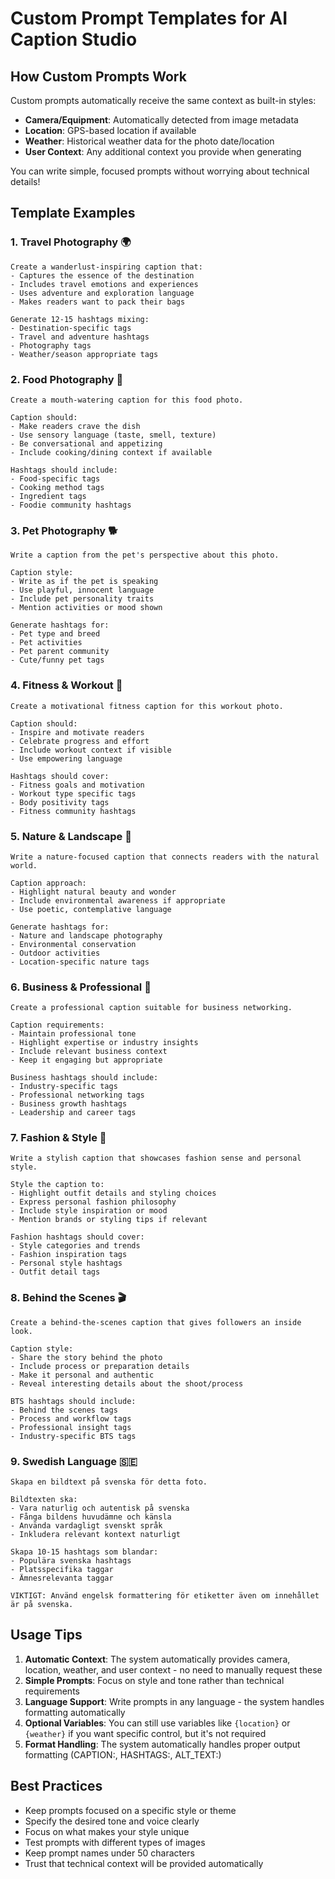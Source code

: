 # Custom Prompt Templates for AI Caption Studio

## How Custom Prompts Work

Custom prompts automatically receive the same context as built-in styles:
- **Camera/Equipment**: Automatically detected from image metadata
- **Location**: GPS-based location if available
- **Weather**: Historical weather data for the photo date/location
- **User Context**: Any additional context you provide when generating

You can write simple, focused prompts without worrying about technical details!

## Template Examples

### 1. Travel Photography 🌍
```
Create a wanderlust-inspiring caption that:
- Captures the essence of the destination
- Includes travel emotions and experiences
- Uses adventure and exploration language
- Makes readers want to pack their bags

Generate 12-15 hashtags mixing:
- Destination-specific tags
- Travel and adventure hashtags
- Photography tags
- Weather/season appropriate tags
```

### 2. Food Photography 🍕
```
Create a mouth-watering caption for this food photo.

Caption should:
- Make readers crave the dish
- Use sensory language (taste, smell, texture)
- Be conversational and appetizing
- Include cooking/dining context if available

Hashtags should include:
- Food-specific tags
- Cooking method tags  
- Ingredient tags
- Foodie community hashtags
```

### 3. Pet Photography 🐕
```
Write a caption from the pet's perspective about this photo.

Caption style:
- Write as if the pet is speaking
- Use playful, innocent language
- Include pet personality traits
- Mention activities or mood shown

Generate hashtags for:
- Pet type and breed
- Pet activities
- Pet parent community
- Cute/funny pet tags
```

### 4. Fitness & Workout 💪
```
Create a motivational fitness caption for this workout photo.

Caption should:
- Inspire and motivate readers
- Celebrate progress and effort
- Include workout context if visible
- Use empowering language

Hashtags should cover:
- Fitness goals and motivation
- Workout type specific tags
- Body positivity tags
- Fitness community hashtags
```

### 5. Nature & Landscape 🌲
```
Write a nature-focused caption that connects readers with the natural world.

Caption approach:
- Highlight natural beauty and wonder
- Include environmental awareness if appropriate
- Use poetic, contemplative language

Generate hashtags for:
- Nature and landscape photography
- Environmental conservation
- Outdoor activities
- Location-specific nature tags
```

### 6. Business & Professional 💼
```
Create a professional caption suitable for business networking.

Caption requirements:
- Maintain professional tone
- Highlight expertise or industry insights
- Include relevant business context
- Keep it engaging but appropriate

Business hashtags should include:
- Industry-specific tags
- Professional networking tags
- Business growth hashtags
- Leadership and career tags
```

### 7. Fashion & Style 👗
```
Write a stylish caption that showcases fashion sense and personal style.

Style the caption to:
- Highlight outfit details and styling choices
- Express personal fashion philosophy
- Include style inspiration or mood
- Mention brands or styling tips if relevant

Fashion hashtags should cover:
- Style categories and trends
- Fashion inspiration tags
- Personal style hashtags
- Outfit detail tags
```

### 8. Behind the Scenes 🎬
```
Create a behind-the-scenes caption that gives followers an inside look.

Caption style:
- Share the story behind the photo
- Include process or preparation details
- Make it personal and authentic
- Reveal interesting details about the shoot/process

BTS hashtags should include:
- Behind the scenes tags
- Process and workflow tags
- Professional insight tags
- Industry-specific BTS tags
```

### 9. Swedish Language 🇸🇪
```
Skapa en bildtext på svenska för detta foto.

Bildtexten ska:
- Vara naturlig och autentisk på svenska
- Fånga bildens huvudämne och känsla
- Använda vardagligt svenskt språk
- Inkludera relevant kontext naturligt

Skapa 10-15 hashtags som blandar:
- Populära svenska hashtags
- Platsspecifika taggar
- Ämnesrelevanta taggar

VIKTIGT: Använd engelsk formattering för etiketter även om innehållet är på svenska.
```

## Usage Tips

1. **Automatic Context**: The system automatically provides camera, location, weather, and user context - no need to manually request these
2. **Simple Prompts**: Focus on style and tone rather than technical requirements
3. **Language Support**: Write prompts in any language - the system handles formatting automatically
4. **Optional Variables**: You can still use variables like `{location}` or `{weather}` if you want specific control, but it's not required
5. **Format Handling**: The system automatically handles proper output formatting (CAPTION:, HASHTAGS:, ALT_TEXT:)

## Best Practices

- Keep prompts focused on a specific style or theme
- Specify the desired tone and voice clearly
- Focus on what makes your style unique
- Test prompts with different types of images
- Keep prompt names under 50 characters
- Trust that technical context will be provided automatically